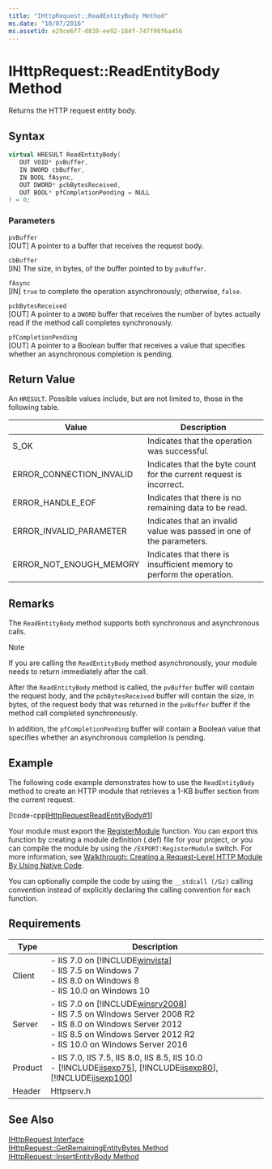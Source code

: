 ```yaml
---
title: "IHttpRequest::ReadEntityBody Method"
ms.date: "10/07/2016"
ms.assetid: e29ce6f7-d839-ee92-184f-747f98f6a456
---
```

# IHttpRequest::ReadEntityBody Method
Returns the HTTP request entity body.  
  
## Syntax  
  
```cpp  
virtual HRESULT ReadEntityBody(  
   OUT VOID* pvBuffer,  
   IN DWORD cbBuffer,  
   IN BOOL fAsync,  
   OUT DWORD* pcbBytesReceived,  
   OUT BOOL* pfCompletionPending = NULL  
) = 0;  
```  
  
### Parameters  
 `pvBuffer`  
 [OUT] A pointer to a buffer that receives the request body.  
  
 `cbBuffer`  
 [IN] The size, in bytes, of the buffer pointed to by `pvBuffer`.  
  
 `fAsync`  
 [IN] `true` to complete the operation asynchronously; otherwise, `false`.  
  
 `pcbBytesReceived`  
 [OUT] A pointer to a `DWORD` buffer that receives the number of bytes actually read if the method call completes synchronously.  
  
 `pfCompletionPending`  
 [OUT] A pointer to a Boolean buffer that receives a value that specifies whether an asynchronous completion is pending.  
  
## Return Value  
 An `HRESULT`. Possible values include, but are not limited to, those in the following table.  
  
|Value|Description|  
|-----------|-----------------|  
|S_OK|Indicates that the operation was successful.|  
|ERROR_CONNECTION_INVALID|Indicates that the byte count for the current request is incorrect.|  
|ERROR_HANDLE_EOF|Indicates that there is no remaining data to be read.|  
|ERROR_INVALID_PARAMETER|Indicates that an invalid value was passed in one of the parameters.|  
|ERROR_NOT_ENOUGH_MEMORY|Indicates that there is insufficient memory to perform the operation.|  
  
## Remarks  
 The `ReadEntityBody` method supports both synchronous and asynchronous calls.  
  
> [!NOTE]
>  If you are calling the `ReadEntityBody` method asynchronously, your module needs to return immediately after the call.  
  
 After the `ReadEntityBody` method is called, the `pvBuffer` buffer will contain the request body, and the `pcbBytesReceived` buffer will contain the size, in bytes, of the request body that was returned in the `pvBuffer` buffer if the method call completed synchronously.  
  
 In addition, the `pfCompletionPending` buffer will contain a Boolean value that specifies whether an asynchronous completion is pending.  
  
## Example  
 The following code example demonstrates how to use the `ReadEntityBody` method to create an HTTP module that retrieves a 1-KB buffer section from the current request.  
  
 [!code-cpp[IHttpRequestReadEntityBody#1](~/samples/snippets/cpp/VS_Snippets_IIS/IIS7/IHttpRequestReadEntityBody/cpp/IHttpRequestReadEntityBody.cpp#1)]  
  
 Your module must export the [RegisterModule](../../web-development-reference/native-code-api-reference/pfn-registermodule-function.md) function. You can export this function by creating a module definition (.def) file for your project, or you can compile the module by using the `/EXPORT:RegisterModule` switch. For more information, see [Walkthrough: Creating a Request-Level HTTP Module By Using Native Code](../../web-development-reference/native-code-development-overview/walkthrough-creating-a-request-level-http-module-by-using-native-code.md).  
  
 You can optionally compile the code by using the `__stdcall (/Gz)` calling convention instead of explicitly declaring the calling convention for each function.  
  
## Requirements  
  
|Type|Description|  
|----------|-----------------|  
|Client|-   IIS 7.0 on [!INCLUDE[winvista](../../wmi-provider/includes/winvista-md.md)]<br />-   IIS 7.5 on Windows 7<br />-   IIS 8.0 on Windows 8<br />-   IIS 10.0 on Windows 10|  
|Server|-   IIS 7.0 on [!INCLUDE[winsrv2008](../../wmi-provider/includes/winsrv2008-md.md)]<br />-   IIS 7.5 on Windows Server 2008 R2<br />-   IIS 8.0 on Windows Server 2012<br />-   IIS 8.5 on Windows Server 2012 R2<br />-   IIS 10.0 on Windows Server 2016|  
|Product|-   IIS 7.0, IIS 7.5, IIS 8.0, IIS 8.5, IIS 10.0<br />-   [!INCLUDE[iisexp75](../../web-development-reference/native-code-api-reference/includes/iisexp75-md.md)], [!INCLUDE[iisexp80](../../web-development-reference/native-code-api-reference/includes/iisexp80-md.md)], [!INCLUDE[iisexp100](../../web-development-reference/native-code-api-reference/includes/iisexp100-md.md)]|  
|Header|Httpserv.h|  
  
## See Also  
 [IHttpRequest Interface](../../web-development-reference/native-code-api-reference/ihttprequest-interface.md)   
 [IHttpRequest::GetRemainingEntityBytes Method](../../web-development-reference/native-code-api-reference/ihttprequest-getremainingentitybytes-method.md)   
 [IHttpRequest::InsertEntityBody Method](../../web-development-reference/native-code-api-reference/ihttprequest-insertentitybody-method.md)